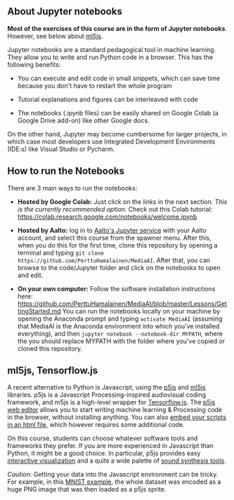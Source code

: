 <!--Make sure you have your software environment ready, if you want to develop on  either using a school computer with everything preinstalled, or installing the various packages on your computer, as instructed in [the course prerequisites](Prerequisites.md).-->

## About Jupyter notebooks
**Most of the exercises of this course are in the form of Jupyter notebooks**. However, see below about [ml5js](https://ml5js.org/).

Jupyter notebooks are a standard pedagogical tool in machine learning. They allow you to write and run Python code in a browser. This has the following benefits:

* You can execute and edit code in small snippets, which can save time because you don't have to restart the whole program

* Tutorial explanations and figures can be interleaved with code

* The notebooks (.ipynb files) can be easily shared on Google Colab (a Google Drive add-on) like other Google docs.

On the other hand, Jupyter may become cumbersome for larger projects, in which case most developers use Integrated Development Environments (IDE:s) like Visual Studio or Pycharm.

## How to run the Notebooks
There are 3 main ways to run the notebooks:

* **Hosted by Google Colab:** Just click on the links in the next section. *This is the currently recommended option.* Check out this Colab tutorial: https://colab.research.google.com/notebooks/welcome.ipynb

* **Hosted by Aalto:** log in to [Aalto's Jupyter service](https://jupyter.cs.aalto.fi) with your Aalto account, and select this course from the spawner menu. After this, when you do this for the first time, clone this repository by opening a terminal and typing ```git clone https://github.com/PerttuHamalainen/MediaAI```. After that, you can browse to the code/Jupyter folder and click on the notebooks to open and edit.

* **On your own computer:** Follow the software installation instructions here: https://github.com/PerttuHamalainen/MediaAI/blob/master/Lessons/GettingStarted.md You can run the notebooks locally on your machine by opening the Anaconda prompt and typing ```activate MediaAI``` (assuming that MediaAI is the Anaconda environment into which you've installed everything), and then ```jupyter notebook --notebook-dir MYPATH```, where the you should replace MYPATH with the folder where you've copied or cloned this repository.



## ml5js, Tensorflow.js
A recent alternative to Python is Javascript, using the [p5js](http://p5js.org/) and [ml5js](https://ml5js.org/) libraries. p5js is a Javascript Processing-inspired audiovisual coding framework, and m5js is a high-level wrapper for [Tensorflow.js](https://www.tensorflow.org/js). The [p5js web editor](https://editor.p5js.org/) allows you to start writing machine learning & Processing code in the browser, without installing anything. You can also [embed your scripts in an html file](https://github.com/tensorflow/tfjs-examples/tree/master/mnist), which however requires some additional code.

<!-- [This p5js demo]() **TODO:** does the same as the human height & weight Jupyter notebook above. It should illustrate the similarities and differences between Python and Javascript.-->

On this course, students can choose whatever software tools and frameworks they prefer. If you are more experienced in Javascript than Python, it might be a good choice. In particular, p5js provides easy [interactive visualization](https://p5js.org/examples/) and a quite a wide palette of [sound synthesis tools](https://p5js.org/reference/#/libraries/p5.sound).

*Caution:* Getting your data into the Javascript environment can be tricky. For example, in this [MNIST example](https://github.com/tensorflow/tfjs-examples/tree/master/mnist), the whole dataset was encoded as a huge PNG image that was then loaded as a p5js sprite.
